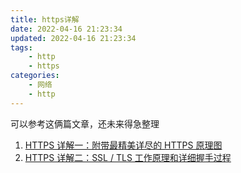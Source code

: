 ```yaml
---
title: https详解
date: 2022-04-16 21:23:34
updated: 2022-04-16 21:23:34
tags:
    - http
    - https
categories:
    - 网络
    - http
---
```


可以参考这俩篇文章，还未来得急整理

1. [HTTPS 详解一：附带最精美详尽的 HTTPS 原理图](https://segmentfault.com/a/1190000021494676)
2. [HTTPS 详解二：SSL / TLS 工作原理和详细握手过程](https://segmentfault.com/a/1190000021559557)


